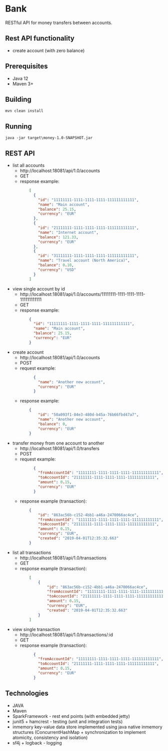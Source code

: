 # Bank

RESTful API for money transfers between accounts.

## Rest API functionality
- create account (with zero balance)

## Prerequisites
- Java 12
- Maven 3+

## Building
    mvn clean install

## Running
    java -jar target\money-1.0-SNAPSHOT.jar
    
## REST API
 - list all accounts
    - http://localhost:18081/api/1.0/accounts
    - GET
    - response example:
        ```json
            [
              {
                "id": "11111111-1111-1111-1111-111111111111",
                "name": "Main account",
                "balance": 25.15,
                "currency": "EUR"
              },
              {
                "id": "21111111-1111-1111-1111-111111111111",
                "name": "Internet account",
                "balance": 121.33,
                "currency": "EUR"
              },
              {
                "id": "31111111-1111-1111-1111-111111111111",
                "name": "Travel account (North America)",
                "balance": 0.10,
                "currency": "USD"
              }
            ]
        ```        
 - view single account by id
    - http://localhost:18081/api/1.0/accounts/11111111-1111-1111-1111-111111111111
    - GET
    - response example:
        ```json
            {
              "id": "11111111-1111-1111-1111-111111111111",
              "name": "Main account",
              "balance": 25.15,
              "currency": "EUR"
            }
        ```
 - create account
    - http://localhost:18081/api/1.0/accounts
    - POST
    - request example:
        ```json
              {
                "name": "Another new account",
                "currency": "EUR"
              }
        ```
    - response example:
        ```json
            {
                "id": "50a093f1-84e3-480d-b45a-76b66fbd47a7",
                "name": "Another new account",
                "balance": 0,
                "currency": "EUR"
            }
        ```        
 - transfer money from one account to another
    - http://localhost:18081/api/1.0/transfers
    - POST
    - request example:
        ```json
              {
                "fromAccountId": "11111111-1111-1111-1111-111111111111",
                "toAccountId": "21111111-1111-1111-1111-111111111111",
                "amount": 0.15,
                "currency": "EUR"
              }
        ```
    - response example (transaction):
        ```json
            {
                "id": "863ac56b-c152-4bb1-a46a-2470066ac4ce",
                "fromAccountId": "11111111-1111-1111-1111-111111111111",
                "toAccountId": "21111111-1111-1111-1111-111111111111",
                "amount": 0.15,
                "currency": "EUR",
                "created": "2019-04-01T12:35:32.663"
            }
        ``` 
 - list all transactions
    - http://localhost:18081/api/1.0/transactions
    - GET
    - response example (transaction):
        ```json
            [
                {
                    "id": "863ac56b-c152-4bb1-a46a-2470066ac4ce",
                    "fromAccountId": "11111111-1111-1111-1111-111111111111",
                    "toAccountId": "21111111-1111-1111-1111-111111111111",
                    "amount": 0.15,
                    "currency": "EUR",
                    "created": "2019-04-01T12:35:32.663"
                }
            ]
        ``` 
 - view single transaction
    - http://localhost:18081/api/1.0/transactions/:id
    - GET
    - response example (transaction):
        ```json
              {
                "fromAccountId": "11111111-1111-1111-1111-111111111111",
                "toAccountId": "21111111-1111-1111-1111-111111111111",
                "amount": 0.15,
                "currency": "EUR"
              }
        ``` 

## Technologies
* JAVA
* Maven
* SparkFramework - rest end points (with embedded jetty)
* junit5 + hamcrest - testing (unit and integration tests)
* inmemory key-value data store implemented using java native inmemory structures 
    (ConcurrentHashMap + synchronization to implement atomicity, consistency and isolation)
* sf4j + logback - logging

